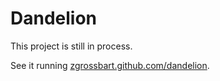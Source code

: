 Dandelion
==================================================

This project is still in process. 

See it running [zgrossbart.github.com/dandelion](http://zgrossbart.github.com/dandelion).
